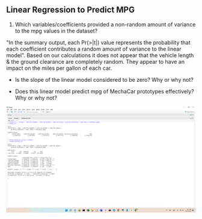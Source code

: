 ## Linear Regression to Predict MPG

1. Which variables/coefficients provided a non-random amount of variance to the mpg values in the dataset?

  "In the summary output, each Pr(>|t|) value represents the probability that each 
 coefficient contributes a random amount of variance to the linear model".  Based on our calculations it does not appear that the vehicle length & the ground clearance are completely random.  They appear to have an impact on the miles per gallon of each car.

* Is the slope of the linear model considered to be zero? Why or why not?


* Does this linear model predict mpg of MechaCar prototypes effectively? Why or why not?



![Test](https://github.com/Knicks2020/MechaCar_Statistical_Analysis/blob/main/pictures/2022-10-21%20(1).png)
